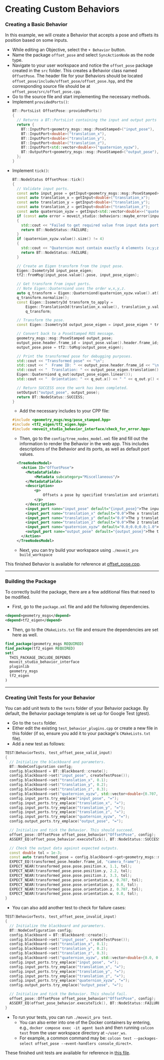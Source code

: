 # Creating Custom Behaviors

### Creating a Basic Behavior
In this example, we will create a Behavior that accepts a pose and offsets its position based on some inputs.

- While editing an Objective, select the `+ Behavior` button.
- Name the package `offset_pose` and select `SyncActionNode` as the node type.
- Navigate to your user workspace and notice the `offset_pose` package created in the `src` folder.
  This creates a Behavior class named `OffsetPose`.
  The header file for your Behaviors should be located `offset_pose/include/offset_pose/offset_pose.hpp`,
  and the corresponding source file should be at `offset_pose/src/offset_pose.cpp`.
- Go to the source file and start implementing the necessary methods.
- Implement `providedPorts()`:
  ```cpp
  BT::PortsList OffsetPose::providedPorts()
  {
    // Returns a BT::PortsList containing the input and output ports for this Behavior.
    return {
      BT::InputPort<geometry_msgs::msg::PoseStamped>("input_pose"),
      BT::InputPort<double>("translation_x"),
      BT::InputPort<double>("translation_y"),
      BT::InputPort<double>("translation_z"),
      BT::InputPort<std::vector<double>>("quaternion_xyzw"),
      BT::OutputPort<geometry_msgs::msg::PoseStamped>("output_pose"),
    };
  }
  ```
- Implement `tick()`:
  ```cpp
  BT::NodeStatus OffsetPose::tick()
  {        
    // Validate input ports.
    const auto input_pose = getInput<geometry_msgs::msg::PoseStamped>("input_pose");
    const auto translation_x = getInput<double>("translation_x");
    const auto translation_y = getInput<double>("translation_y");
    const auto translation_z = getInput<double>("translation_z");
    const auto quaternion_xyzw = getInput<std::vector<double>>("quaternion_xyzw");
    if (const auto error = moveit_studio::behaviors::maybe_error(input_pose, translation_z, translation_y, translation_z, quaternion_xyzw); error)
    {
      std::cout << "Failed to get required value from input data port: " << error.value() << std::endl;
      return BT::NodeStatus::FAILURE;
    }
    if (quaternion_xyzw.value().size() != 4)
    {
      std::cout << "Quaternion must contain exactly 4 elements (x;y;z;w)." << std::endl;
      return BT::NodeStatus::FAILURE;
    }

    // Create an Eigen transform from the input pose.
    Eigen::Isometry3d input_pose_eigen;
    tf2::fromMsg(input_pose.value().pose, input_pose_eigen);

    // Get transform from input ports.
    // Note Eigen::Quaterniond uses the order w,x,y,z.
    auto q_transform = Eigen::Quaterniond(quaternion_xyzw.value().at(3), quaternion_xyzw.value().at(0), quaternion_xyzw.value().at(1), quaternion_xyzw.value().at(2));
    q_transform.normalize();
    const Eigen::Isometry3d transform_to_apply =
        Eigen::Translation3d(translation_x.value(), translation_y.value(), translation_z.value()) *
        q_transform;

    // Transform the pose.
    const Eigen::Isometry3d output_pose_eigen = input_pose_eigen * transform_to_apply;

    // Convert back to a PoseStamped ROS message.
    geometry_msgs::msg::PoseStamped output_pose;
    output_pose.header.frame_id = input_pose.value().header.frame_id;
    output_pose.pose = tf2::toMsg(output_pose_eigen);
  
    // Print the transformed pose for debugging purposes.
    std::cout << "Transformed pose" << "\n";
    std::cout << "  Frame ID: " << output_pose.header.frame_id << "\n";
    std::cout << "  Translation: " << output_pose_eigen.translation().x() << " " << output_pose_eigen.translation().y() << " " << output_pose_eigen.translation().z() << "\n";
    Eigen::Quaterniond q_out(output_pose_eigen.linear());
    std::cout << "  Orientation: " << q_out.x() << " " << q_out.y() << " " << q_out.z() << " " << q_out.w() << std::endl;

    // Return SUCCESS once the work has been completed.
    setOutput("output_pose", output_pose);
    return BT::NodeStatus::SUCCESS;
  }
  ```
  - Add the necessary includes to your CPP file:
  ```cpp
  #include <geometry_msgs/msg/pose_stamped.hpp>
  #include <tf2_eigen/tf2_eigen.hpp>
  #include <moveit_studio_behavior_interface/check_for_error.hpp>
  ```
  - Then, go to the `config/tree_nodes_model.xml` file and fill out the information to render the Behavior in the web app.
  This includes descriptions of the Behavior and its ports, as well as default port values.
  ```xml
    <TreeNodesModel>
      <Action ID="OffsetPose">
        <MetadataFields>
            <Metadata subcategory="Miscellaneous"/>
        </MetadataFields>
        <description>
            <p>
                Offsets a pose by specified translation and orientation values.
            </p>
        </description>
        <input_port name="input_pose" default="{input_pose}">The input pose to transform.</input_port>
        <input_port name="translation_x" default="0.0">The x translation of the transform.</input_port>
        <input_port name="translation_y" default="0.0">The y translation of the transform.</input_port>
        <input_port name="translation_z" default="0.0">The z translation of the transform.</input_port>
        <input_port name="quaternion_xyzw" default="0.0;0.0;0.0;1.0">The x, y, z, and w quaternion values of the transform.</input_port>
        <output_port name="output_pose" default="{output_pose}">The transformed pose.</output_port>
      </Action>
    </TreeNodesModel>
  ```
  - Next, you can try build your workspace using `./moveit_pro build_workspace`

This finished Behavior is available for reference at [offset_pose.cpp](../src/solution_offset_pose/src/offset_pose.cpp).

---

### Building the Package
To correctly build the package, there are a few additional files that need to be modified.

  - First, go to the `package.xml` file and add the following dependencies.
  ```xml
  <depend>geometry_msgs</depend>
  <depend>tf2_eigen</depend>
  ```

  - Then, go to the `CMakeLists.txt` file and ensure the dependencies are set here as well.
  ```cmake
  find_package(geometry_msgs REQUIRED)
  find_package(tf2_eigen REQUIRED)
  set(
    THIS_PACKAGE_INCLUDE_DEPENDS
    moveit_studio_behavior_interface
    pluginlib
    geometry_msgs
    tf2_eigen
  )
  ```

---

### Creating Unit Tests for your Behavior
You can add unit tests to the `tests` folder of your Behavior package.
By default, the Behavior package template is set up for Google Test (gtest).

  - Go to the `tests` folder.
  - Either edit the existing `test_behavior_plugins.cpp` or create a new file in this folder (if so, ensure you add it to your package's `CMakeLists.txt` file).
  - Add a new test as follows:
  ```cpp
  TEST(BehaviorTests, test_offset_pose_valid_input)
  {
    // Initialize the blackboard and parameters.
    BT::NodeConfiguration config;
    config.blackboard = BT::Blackboard::create();
    config.blackboard->set("input_pose", createTestPose());
    config.blackboard->set("translation_x", 0.1);
    config.blackboard->set("translation_y", 0.2);
    config.blackboard->set("translation_z", 0.3);
    config.blackboard->set("quaternion_xyzw", std::vector<double>{0.707, 0.0, 0.707, 0.0});
    config.input_ports.try_emplace("input_pose", "=");
    config.input_ports.try_emplace("translation_x", "=");
    config.input_ports.try_emplace("translation_y", "=");
    config.input_ports.try_emplace("translation_z", "=");
    config.input_ports.try_emplace("quaternion_xyzw", "=");
    config.output_ports.try_emplace("output_pose", "=");

    // Initialize and tick the Behavior. This should succeed.
    offset_pose::OffsetPose offset_pose_behavior("OffsetPose", config);
    ASSERT_EQ(offset_pose_behavior.executeTick(), BT::NodeStatus::SUCCESS);

    // Check the output data against expected outputs.
    const double tol = 1e-3;
    const auto transformed_pose = config.blackboard->get<geometry_msgs::msg::PoseStamped>("output_pose");
    EXPECT_EQ(transformed_pose.header.frame_id, "camera_frame");
    EXPECT_NEAR(transformed_pose.pose.position.x, 1.1, tol);
    EXPECT_NEAR(transformed_pose.pose.position.y, 2.2, tol);
    EXPECT_NEAR(transformed_pose.pose.position.z, 3.3, tol);
    EXPECT_NEAR(transformed_pose.pose.orientation.x, 0.707, tol);
    EXPECT_NEAR(transformed_pose.pose.orientation.y, 0.0, tol);
    EXPECT_NEAR(transformed_pose.pose.orientation.z, 0.707, tol);
    EXPECT_NEAR(transformed_pose.pose.orientation.w, 0.0, tol);
  }
  ```
  - You can also add another test to check for failure cases:
  ```cpp 
  TEST(BehaviorTests, test_offset_pose_invalid_input)
  {
    // Initialize the blackboard and parameters.
    BT::NodeConfiguration config;
    config.blackboard = BT::Blackboard::create();
    config.blackboard->set("input_pose", createTestPose());
    config.blackboard->set("translation_x", 0.1);
    config.blackboard->set("translation_y", 0.2);
    config.blackboard->set("translation_z", 0.3);
    config.blackboard->set("quaternion_xyzw", std::vector<double>{0.0, 0.0, 0.0}); // Missing a fourth element.
    config.input_ports.try_emplace("input_pose", "=");
    config.input_ports.try_emplace("translation_x", "=");
    config.input_ports.try_emplace("translation_y", "=");
    config.input_ports.try_emplace("translation_z", "=");
    config.input_ports.try_emplace("quaternion_xyzw", "=");
    config.output_ports.try_emplace("output_pose", "=");

    // Initialize and tick the Behavior. This should fail.
    offset_pose::OffsetPose offset_pose_behavior("OffsetPose", config);
    ASSERT_EQ(offset_pose_behavior.executeTick(), BT::NodeStatus::FAILURE);
  }
  ```
  - To run your tests, you can run `./moveit_pro test`.
    - You can also enter into one of the Docker containers by entering, e.g., `docker compose exec -it agent bash` and then running `colcon test` from the user workspace directory at `~/user_ws`.
    - For example, a common command may be: `colcon test --packages-select offset_pose --event-handlers console_direct+`.

These finished unit tests are available for reference in [this file](../src/solution_offset_pose/test/test_behavior_plugins.cpp).
